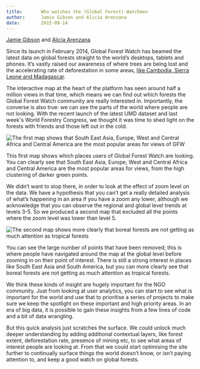 ```yaml
---
title:       Who watches the (Global Forest) Watchmen
author:      Jamie Gibson and Alicia Arenzana
date:        2015-09-14
---
```


[Jamie Gibson](http://www.vizzuality.com/about/jamie-gibson) and [Alicia Arenzana](http://www.vizzuality.com/about/alicia-arenzana)

Since its launch in February 2014, Global Forest Watch has beamed the latest data on global forests straight to the world’s desktops, tablets and phones. It’s vastly raised our awareness of where trees are being lost and the accelerating rate of deforestation in some areas, [like Cambodia, Sierra Leone and Madagascar](http://blog.globalforestwatch.org/2015/09/2014-tree-cover-loss-2).

The interactive map at the heart of the platform has seen around half a million views in that time, which means we can find out which forests the Global Forest Watch community are really interested in. Importantly, the converse is also true: we can see the parts of the world where people are not looking. With the recent launch of the latest UMD dataset and last week's World Forestry Congress, we thought it was time to shed light on the forests with friends and those left out in the cold.

![The first map shows that South East Asia, Europe, West and Central Africa and Central America are the most popular areas for views of GFW](/assets/images/posts/71a.png)

This first map shows which places users of Global Forest Watch are looking. You can clearly see that South East Asia, Europe, West and Central Africa and Central America are the most popular areas for views, from the high clustering of darker green points.

We didn’t want to stop there, in order to look at the effect of zoom level on the data. We have a hypothesis that you can’t get a really detailed analysis of what’s happening in an area if you have a zoom any lower, although we acknowledge that you can observe the regional and global level trends at levels 3-5. So we produced a second map that excluded all the points where the zoom level was lower than level 5.

![The second map shows more clearly that boreal forests are not getting as much attention as tropical forests](/assets/images/posts/71b.png)

You can see the large number of points that have been removed; this is where people have navigated around the map at the global level before zooming in on their point of interest. There is still a strong interest in places like South East Asia and South America, but you can more clearly see that boreal forests are not getting as much attention as tropical forests.

We think these kinds of insight are hugely important for the NGO community. Just from looking at user analytics, you can start to see what is important for the world and use that to prioritise a series of projects to make sure we keep the spotlight on these important and high priority areas. In an era of big data, it is possible to gain these insights from a few lines of code and a bit of data wrangling.

But this quick analysis just scratches the surface. We could unlock much deeper understanding by adding additional contextual layers, like forest extent, deforestation rate, presence of mining etc, to see what areas of interest people are looking at. From that we could start optimising the site further to continually surface things the world doesn’t know, or isn’t paying attention to, and keep a good watch on global forests.


